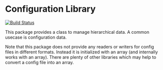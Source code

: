 Configuration Library
======================

[![Build Status](https://travis-ci.org/ckressibucher/config.svg)](https://travis-ci.org/ckressibucher/config)

This package provides a class to manage hierarchical data.
A common usecase is configuration data.

Note that this package does not provide any readers or writers
for config files in different formats. Instead it is initialized
with an array (and internally works with an array). There are
plenty of other libraries which may help to convert a config file
into an array.
